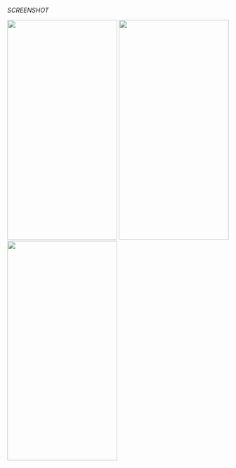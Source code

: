 *SCREENSHOT*

<img src="https://user-images.githubusercontent.com/46364839/114129946-87c63980-993a-11eb-9dad-9a6285cb540c.jpg" width="250" height="500"/>
<img src="https://user-images.githubusercontent.com/46364839/114129948-88f76680-993a-11eb-8d61-92597c58cf68.jpg" width="250" height="500"/>
<img src="https://user-images.githubusercontent.com/46364839/114129949-898ffd00-993a-11eb-9976-55c7d0c3db50.jpg" width="250" height="500"/>

